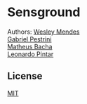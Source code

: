 <!-- <p align="center">
   <a href="https://github.com/WesGtoX/project_name">
     <img src="#" alt="" title="" width="500px">
   </a>
</p>

----------------- -->

# Sensground

Authors:
[Wesley Mendes](https://github.com/WesGtoX)  
[Gabriel Pestrini](https://github.com/Pestrini)  
[Matheus Bacha]()  
[Leonardo Pintar]()  

## License ##

[MIT](LICENSE)